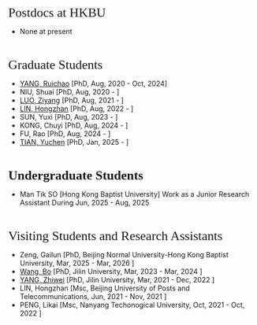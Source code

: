 
<p><span style="font-family:georgia,serif;"><span style="font-size:26px;"></b>Postdocs at HKBU</b></span></span></p>

- None at present
  
&emsp;

<p><span style="font-family:georgia,serif;"><span style="font-size:26px;"></b>Graduate Students</b></span></span></p>

- [YANG, Ruichao](https://scholar.google.com/citations?user=DI3rqUAAAAAJ&hl=en) [PhD, Aug, 2020 - Oct, 2024]
- NIU, Shuai [PhD, Aug, 2020 - ]
- [LUO, Ziyang](https://scholar.google.com/citations?user=VI8NeJEAAAAJ&hl=zh-CN) [PhD, Aug, 2021 - ]
- [LIN, Hongzhan](https://scholar.google.com/citations?user=hOF1SLoAAAAJ&hl=zh-CN) [PhD, Aug, 2022 - ]
- SUN, Yuxi [PhD, Aug, 2023 - ]
- KONG, Chuyi [PhD, Aug, 2024 - ]
- FU, Rao [PhD, Aug, 2024 - ]
- [TIAN, Yuchen](https://scholar.google.com/citations?user=yfcxbMcAAAAJ&hl=zh-CN) [PhD, Jan, 2025 - ]

&emsp;

<p><span style="font-family:georgia,serif; font-size:26px;"><b>Undergraduate Students</b></span></p>

- Man Tik SO [Hong Kong Baptist University] Work as a Junior Research Assistant During Jun, 2025 - Aug, 2025
  
&emsp;

<p><span style="font-family: georgia, serif; font-size: 26px;"></b>Visiting Students and Research Assistants</b></span></p>

- Zeng, Gailun [PhD, Beijing Normal University-Hong Kong Baptist University, Mar, 2025 - Mar, 2026 ]
- [Wang, Bo](https://scholar.google.com.hk/citations?user=AwFj_u8AAAAJ&hl=en) [PhD, Jilin University, Mar, 2023 - Mar, 2024 ]
- [YANG, Zhiwei](https://scholar.google.com/citations?user=SmOi-WYAAAAJ&hl=zh-CN) [PhD, Jilin University, Mar, 2021 - Dec, 2022 ]
- LIN, Hongzhan [Msc, Beijing University of Posts and Telecommunications, Jun, 2021 - Nov, 2021 ]
- PENG, Likai [Msc, Nanyang Techonogical University, Oct, 2021 - Oct, 2022 ]
&emsp;
